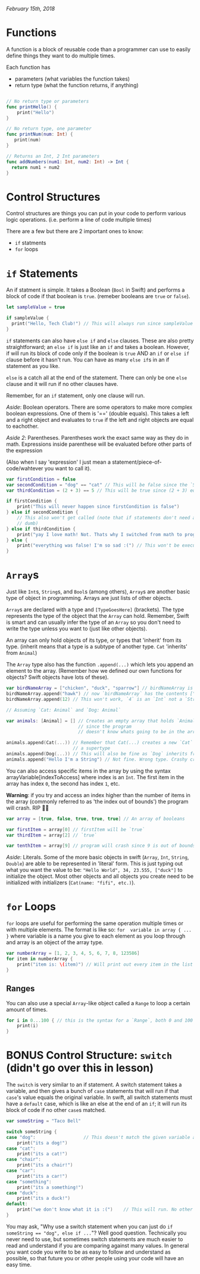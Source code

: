 *February 15th, 2018*

Functions
====
A function is a block of reusable code than a programmer can use to easily define things they want to do multiple times.

Each function has
- parameters (what variables the function takes)
- return type (what the function returns, if anything)
``` swift

// No return type or parameters
func printHello() {
    print("Hello")
}

// No return type, one parameter
func printNum(num: Int) {
   print(num)
}

// Returns an Int, 2 Int parameters
func addNumbers(num1: Int, num2: Int) -> Int {
  return num1 + num2
}
```

Control Structures
====
Control structures are things you can put in your code to perform various logic operations. (i.e. perform a 
line of code multiple times)

There are a few but there are 2 important ones to know:
- `if` statments
- `for` loops

`if` Statements
====
An if statment is simple. It takes a Boolean (`Bool` in Swift) and performs a block of code if that boolean is `true`.
(remeber booleans are `true` or `false`).

```swift
let sampleValue = true

if sampleValue {
  print("Hello, Tech Club!") // This will always run since sampleValue is true
}
```

`if` statements can also have `else if` and `else` clauses. These are also pretty straightforward; an `else if` is just like 
an `if` and takes a boolean. However, if will run its block of code
only if the boolean is `true` AND an `if` or `else if` clause before it hasn't run. You can have as many `else if`s in an if 
statement as you like.

`else` is a catch all at the end of the statement. There can only be one `else` clause and it will run if no other clauses 
have.

Remember, for an `if` statement, only one clause will run.

*Aside*: Boolean operators. There are some operators to make more complex boolean expressions. One of them is '==' (double 
equals). This takes a left and a right object and evaluates to `true` if the left and right objects are equal to eachother.

*Aside 2*: Parentheses. Parentheses work the exact same way as they do in math. Expressions inside parenthese will be 
evaluated before other parts of the expression

(Also when I say 'expression' I just mean a statement/piece-of-code/wahtever you want to call it).  

```swift
var firstCondition = false
var secondCondition = "dog" == "cat" // This will be false since the `String`s `"dog"` and `"cat"` are not equal.
var thirdCondition = (2 + 3) == 5 // This will be true since (2 + 3) equals 5

if firstCondition {
    print("This will never happen since firstCondition is false")
} else if secondCondition {
    // This also won't get called (note that if statements don't need anything inside of them, although that would be kinda 
    // dumb)
} else if thirdCondition {
    print("yay I love math! Not. Thats why I switched from math to programming.") // This will be executed
} else {
    print("everything was false! I'm so sad :(") // This won't be executed since everything else was
}

```
`Array`s
====
Just like `Int`s, `String`s, and `Bool`s (among others), `Array`s are another basic type of object in programming. Arrays are 
just lists of other objects.

`Array`s are declared with a type and `[TypeGoesHere]` (brackets). The type represents the type of the object that the `Array` 
can hold. Remember, Swift is smart and can usually infer the type of an `Array` so you don't need to write the type unless you 
want to (just like other objects).

An array can only hold objects of its type, or types that 'inherit' from its type. (inherit means that a type is a subtype of 
another type. `Cat` 'inherits' from `Animal`)

The `Array` type also has the function `.append(...)` which lets you append an element to the array. (Remember how we defined 
our own functions for objects? Swift objects have lots of these).

```swift
var birdNameArray = ["chicken", "duck", "sparrow"] // birdNameArray is now an array of type `String`
birdNameArray.append("hawk") // now `birdNameArray` has the contents ["chicken", "duck", "sparrow", "hawk"]
birdNameArray.append(12) // This won't work, `4` is an `Int` not a `String`

// Assuming `Cat: Animal` and `Dog: Animal`

var animals: [Animal] = [] // Creates an empty array that holds `Animal`s. Note that the type needs to be explicitly defined 
                           // since the program 
                           // doesn't know whats going to be in the array without it.

animals.append(Cat(...)) // Remember that Cat(...) creates a new `Cat` instance. This will be fine since `Cat` has `Animal` as 
                         // a supertype
animals.append(Dog(...)) // This will also be fine as `Dog` inherits from `Animal`
animals.append("Hello I'm a String") // Not fine. Wrong type. Crashy crashy.

```

You can also access specific items in the array by using the syntax arrayVariable[indexToAccess] where index is an `Int`. The 
first item in the array has index `0`, the second has index `1`, etc.

**Warning**: if you try and access an index higher than the number of items in the array (commonly referred to as 'the index 
out of bounds') the program will crash. RIP 🙏🏼

```swift
var array = [true, false, true, true, true] // An array of booleans

var firstItem = array[0] // firstItem will be `true`
var thirdItem = array[2] // `true`

var tenthItem = array[9] // program will crash since 9 is out of bounds (the array only has 5 items)

```

*Aside*: Literals. Some of the more basic objects in swift (`Array`, `Int`, `String`, `Double`) are able to be represented in 
'literal' form. This is just typing out what you want the value to be:
`"Hello World", 34, 23.555, ["duck"]` to initialize the object. Most other objects and all objects you create need to be 
initialized with initializers (`Cat(name: "fifi", etc.)`).


`for` Loops
====
`for` loops are useful for performing the same operation multiple times or with multiple elements. The format is like so: `for 
variable in array { ... }` where variable is a name you give to
each element as you loop through and array is an object of the array type.

```swift
var numberArray = [1, 2, 3, 4, 5, 6, 7, 8, 123586]
for item in numberArray {
    print("item is: \(item)") // Will print out every item in the list one at a time
}
```  

Ranges
----
You can also use a special `Array`-like object called a `Range` to loop a certain amount of times.
```swift
for i in 0...100 { // this is the syntax for a `Range`, both 0 and 100 will be included. This prints all numbers 0-100
    print(i)
}
```

BONUS Control Structure: `switch` (didn't go over this in lesson)
====
The `switch` is very similar to an if statement. A switch statement takes a variable, and then gives a bunch of `case` 
statements that will run if that `case`'s value equals the original variable. In swift, all switch statements must have a 
`default` case, which is like an else at the end of an `if`; it will run its block of code if no other `case`s matched.

```swift
var someString = "Taco Bell"

switch someString {
case "dog":                  // This doesn't match the given variable and wont run. Notice there aren't `{}` in each case.
    print("its a dog!")      
case "cat":
    print("its a cat!")
case "chair":
    print("its a chair!")
case "car":
    print("its a car!")
case "something":
    print("its a something!")
case "duck":
    print("its a duck!")
default:
    print("we don't know what it is :(")    // This will run. No other case statements matched the given pattern.
}
```

You may ask, "Why use a switch statement when you can just do `if someString == "dog", else if ...`"? Well good question. 
Technically you never need to use, but sometimes switch statements are much easier to read and understand if you are comparing 
against many values. In general you want code you write to be as easy to follow and understand as possible, so that future you 
or other people using your code will have an easy time.

